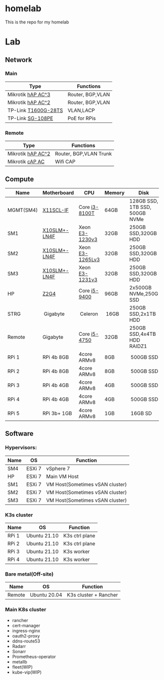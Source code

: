 # homelab
This is the repo for my homelab

# Lab

## Network

### Main
Type | Functions
----|----
Mikrotik [hAP AC^3](https://mikrotik.com/product/hap_ac3) | Router, BGP,VLAN
Mikrotik [hAP AC^2](https://mikrotik.com/product/hap_ac2) | Router, BGP,VLAN
TP-Link [T1600G-28TS](https://www.tp-link.com/business-networking/smart-switch/t1600g-28ts) | VLAN,LACP
TP-Link [SG-108PE](https://www.tp-link.com/hu/business-networking/easy-smart-switch/tl-sg108pe/) | PoE for RPis

### Remote
Type | Functions
----|----
Mikrotik [hAP AC^2](https://mikrotik.com/product/hap_ac2) | Router, BGP,VLAN Trunk
Mikrotik [cAP AC](https://mikrotik.com/product/cap_ac) | Wifi CAP

## Compute

Name | Motherboard | CPU | Memory | Disk | NIC
----|----|----|----|----|----
MGMT(SM4)| [X11SCL-IF](https://www.supermicro.com/en/products/motherboard/X11SCL-IF) | Core [i3-8100T](https://ark.intel.com/content/www/us/en/ark/products/129944/intel-core-i38100t-processor-6m-cache-3-10-ghz.html) | 64GB | 128GB SSD, 1TB SSD, 500GB NVMe | 1IPMI, 2x1Gig
SM1 | [X10SLM+-LN4F](https://www.supermicro.com/en/products/motherboard/X10SLM+-LN4F) | Xeon [E3-1230v3](https://ark.intel.com/content/www/us/en/ark/products/75054/intel-xeon-processor-e3-1230-v3-8m-cache-3-30-ghz.html) | 32GB | 250GB SSD,320GB HDD | 1IPMI, 4x1Gig
SM2 | [X10SLM+-LN4F](https://www.supermicro.com/en/products/motherboard/X10SLM+-LN4F) | Xeon [E3-1265Lv3](https://ark.intel.com/content/www/us/en/ark/products/75463/intel-xeon-processor-e31265l-v3-8m-cache-2-50-ghz.html) | 32GB | 250GB SSD,320GB HDD | 1IPMI, 4x1Gig
SM3 | [X10SLM+-LN4F](https://www.supermicro.com/en/products/motherboard/X10SLM+-LN4F) | Xeon [E3-1231v3](https://ark.intel.com/content/www/us/en/ark/products/80910/intel-xeon-processor-e31231-v3-8m-cache-3-40-ghz.html) | 32GB | 250GB SSD,320GB HDD | 1IPMI, 4x1Gig
HP | [Z2G4](https://support.hp.com/us-en/product/hp-z2-tower-g4-workstation/20063240/document/c06100744) | Core [i5-9400](https://ark.intel.com/content/www/us/en/ark/products/134898/intel-core-i59400-processor-9m-cache-up-to-4-10-ghz.html) | 96GB | 2x500GB NVMe,250G SSD | 3x1Gig
STRG | Gigabyte | Celeron | 16GB | 250GB SSD,2x1TB HDD | 2x1Gig
Remote | Gigabyte | Core [i5-4750](https://ark.intel.com/content/www/us/en/ark/products/75043/intel-core-i5-4570-processor-6m-cache-up-to-3-60-ghz.html) | 32GB | 250GB SSD,4x4TB HDD RAIDZ1 | 2x1Gig
RPi 1|  RPi 4b 8GB | 4core ARMv8 | 8GB | 500GB SSD | 1Gig
RPi 2|  RPi 4b 8GB | 4core ARMv8 | 8GB | 500GB SSD | 1Gig
RPi 3|  RPi 4b 4GB | 4core ARMv8 | 4GB | 500GB SSD | 1Gig
RPi 4|  RPi 4b 4GB | 4core ARMv8 | 4GB | 500GB SSD | 1Gig
RPi 5|  RPi 3b+ 1GB | 4core ARMv8 | 1GB | 16GB SD | 1Gig

## Software

### Hypervisors:
Name | OS | Function
---|---|---
SM4 |  ESXi 7 | vSphere 7
HP | ESXi 7 | Main VM Host
SM1 |  ESXi 7 | VM Host(Sometimes vSAN cluster)
SM2 |  ESXi 7 | VM Host(Sometimes vSAN cluster)
SM3 |  ESXi 7 | VM Host(Sometimes vSAN cluster)

### K3s cluster
Name | OS | Function
---|---|---
RPi 1 | Ubuntu 21.10 | K3s ctrl plane
RPi 2 | Ubuntu 21.10 | K3s ctrl plane
RPi 3 | Ubuntu 21.10 | K3s worker
RPi 4 | Ubuntu 21.10 | K3s worker

### Bare metal(Off-site)
Name | OS | Function
---|---|---
Remote | Ubuntu 20.04 | K3s cluster + Rancher



### Main K8s cluster
* rancher
* cert-manager
* ingress-nginx
* oauth2-proxy
* ddns-route53
* Radarr
* Sonarr
* Prometheus-operator
* metallb
* fleet(WIP)
* kube-vip(WIP)